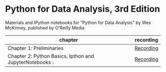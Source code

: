 # Python for Data Analysis, 3rd Edition

Materials and IPython notebooks for "Python for Data Analysis" by Wes McKinney,
published by O'Reilly Media



| chapter  | recording |
| ------------- | ------------- |
| Chapter 1: Preliminaries  | [Recording](https://www.youtube.com/watch?v=aJOEUBnf0RY)   |
| Chapter 2: Python Basics, Ipthon and JupyterNotebooks :  | [Recording](https://www.youtube.com/channel/UCcwTXA7MKv_Y-6RzIFs9bHg)|
